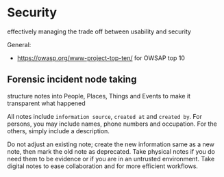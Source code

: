 # Security

effectively managing the trade off between usability and security

General:
- https://owasp.org/www-project-top-ten/ for OWSAP top 10

## Forensic incident node taking

structure notes into People, Places, Things and Events to make it transparent what happened

All notes include `information source`, `created at` and `created by`. For persons, you may include names, phone numbers and occupation. For the others, simply include a description.

Do not adjust an existing note; create the new information same as a new note, then mark the old note as deprecated. Take physical notes if you do need them to be evidence or if you are in an untrusted environment. Take digital notes to ease collaboration and for more efficient workflows.
